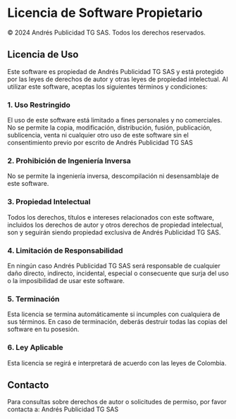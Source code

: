 # Licencia de Software Propietario

© 2024 Andrés Publicidad TG SAS. Todos los derechos reservados.

## Licencia de Uso

Este software es propiedad de Andrés Publicidad TG SAS y está protegido por las leyes de derechos de autor y otras leyes de propiedad intelectual. Al utilizar este software, aceptas los siguientes términos y condiciones:

### 1. Uso Restringido
El uso de este software está limitado a fines personales y no comerciales. No se permite la copia, modificación, distribución, fusión, publicación, sublicencia, venta ni cualquier otro uso de este software sin el consentimiento previo por escrito de Andrés Publicidad TG SAS

### 2. Prohibición de Ingeniería Inversa
No se permite la ingeniería inversa, descompilación ni desensamblaje de este software.

### 3. Propiedad Intelectual
Todos los derechos, títulos e intereses relacionados con este software, incluidos los derechos de autor y otros derechos de propiedad intelectual, son y seguirán siendo propiedad exclusiva de Andrés Publicidad TG SAS.

### 4. Limitación de Responsabilidad
En ningún caso Andrés Publicidad TG SAS será responsable de cualquier daño directo, indirecto, incidental, especial o consecuente que surja del uso o la imposibilidad de usar este software.

### 5. Terminación
Esta licencia se termina automáticamente si incumples con cualquiera de sus términos. En caso de terminación, deberás destruir todas las copias del software en tu posesión.

### 6. Ley Aplicable
Esta licencia se regirá e interpretará de acuerdo con las leyes de Colombia.

## Contacto

Para consultas sobre derechos de autor o solicitudes de permiso, por favor contacta a:
Andrés Publicidad TG SAS

